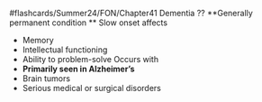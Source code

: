 #flashcards/Summer24/FON/Chapter41 
Dementia
??
**Generally permanent condition **
Slow onset affects 
- Memory 
- Intellectual functioning 
- Ability to problem-solve
Occurs with 
- **Primarily seen in Alzheimer’s** 
- Brain tumors 
- Serious medical or surgical disorders